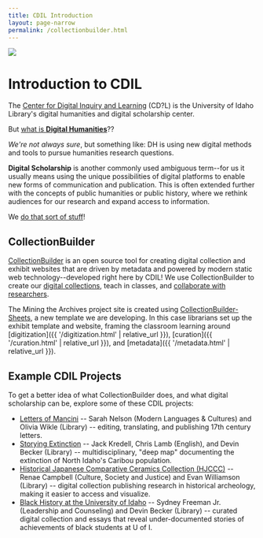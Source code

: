 ```yaml
---
title: CDIL Introduction
layout: page-narrow
permalink: /collectionbuilder.html
---
```


<div class="bg-dark p-5 my-4 rounded"><img src="https://cdil.lib.uidaho.edu/assets/img/cdil-logo-white2.svg" class="w-100"></div>

# Introduction to CDIL

The [Center for Digital Inquiry and Learning](https://cdil.lib.uidaho.edu/) (CD?L) is the University of Idaho Library's digital humanities and digital scholarship center.

But [what is **Digital Humanities**](https://whatisdigitalhumanities.com/)??

*We're not always sure*, but something like: DH is using new digital methods and tools to pursue humanities research questions.

**Digital Scholarship** is another commonly used ambiguous term--for us it usually means using the unique possibilities of digital platforms to enable new forms of communication and publication.
This is often extended further with the concepts of public humanities or public history, where we rethink audiences for our research and expand access to information.

We [do that sort of stuff](https://cdil.lib.uidaho.edu/about/)!

## CollectionBuilder

[CollectionBuilder](https://collectionbuilder.github.io/) is an open source tool for creating digital collection and exhibit websites that are driven by metadata and powered by modern static web technology--developed right here by CDIL!
We use CollectionBuilder to create our [digital collections](https://www.lib.uidaho.edu/digital/), teach in classes, and [collaborate with researchers](https://cdil.lib.uidaho.edu/projects/).

The Mining the Archives project site is created using [CollectionBuilder-Sheets](https://github.com/CollectionBuilder/collectionbuilder-sheets), a new template we are developing.
In this case librarians set up the exhibit template and website, framing the classroom learning around [digitization]({{ '/digitization.html' | relative_url }}), [curation]({{ '/curation.html' | relative_url }}), and [metadata]({{ '/metadata.html' | relative_url }}).

## Example CDIL Projects

To get a better idea of what CollectionBuilder does, and what digital scholarship can be, explore some of these CDIL projects:

- [Letters of Mancini](https://cdil.lib.uidaho.edu/mancini/) -- Sarah Nelson (Modern Languages & Cultures) and Olivia Wikle (Library) -- editing, translating, and publishing 17th century letters. 
- [Storying Extinction](https://cdil.lib.uidaho.edu/storying-extinction/) -- Jack Kredell, Chris Lamb (English), and Devin Becker (Library) -- multidisciplinary, "deep map" documenting the extinction of North Idaho's Caribou population.
- [Historical Japanese Comparative Ceramics Collection (HJCCC)](https://www.lib.uidaho.edu/digital/hjccc/) -- Renae Campbell (Culture, Society and Justice) and Evan Williamson (Library) -- digital collection publishing research in historical archeology, making it easier to access and visualize.
- [Black History at the University of Idaho](https://www.lib.uidaho.edu/blackhistory/) -- Sydney Freeman Jr. (Leadership and Counseling) and Devin Becker (Library) -- curated digital collection and essays that reveal under-documented stories of achievements of black students at U of I.
